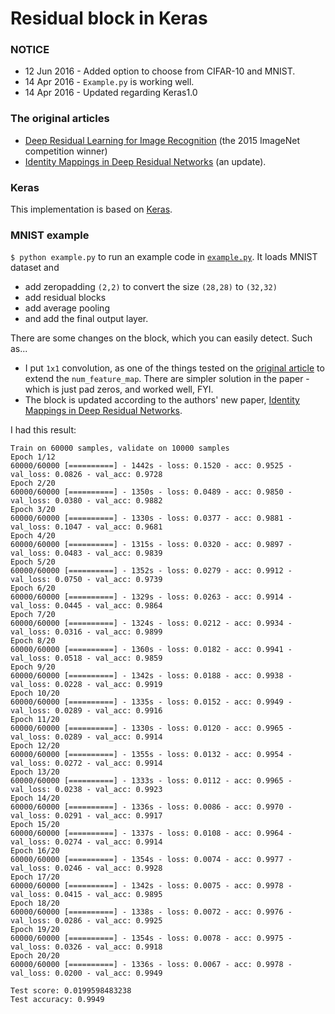 # Residual block in Keras

### NOTICE
* 12 Jun 2016 - Added option to choose from CIFAR-10 and MNIST.
* 14 Apr 2016 - `Example.py` is working well.
* 14 Apr 2016 - Updated regarding Keras1.0

### The original articles
 * [Deep Residual Learning for Image Recognition](http://arxiv.org/abs/1512.03385) (the 2015 ImageNet competition winner)
 * [Identity Mappings in Deep Residual Networks](http://arxiv.org/abs/1603.05027) (an update).

### Keras
This implementation is based on [Keras](https://github.com/fchollet/keras).

### MNIST example

`$ python example.py` to run an example code in [`example.py`](https://github.com/keunwoochoi/residual_block_keras/blob/master/example.py). It loads MNIST dataset and
 * add zeropadding `(2,2)` to convert the size `(28,28)` to `(32,32)`
 * add residual blocks
 * add average pooling
 * and add the final output layer.

There are some changes on the block, which you can easily detect. Such as...
 * I put `1x1` convolution, as one of the things tested on the [original article](http://arxiv.org/abs/1512.03385) to extend the `num_feature_map`. There are simpler solution in the paper - which is just pad zeros, and worked well, FYI.
 * The block is updated according to the authors' new paper, [Identity Mappings in Deep Residual Networks](http://arxiv.org/abs/1603.05027).

I had this result:
```
Train on 60000 samples, validate on 10000 samples
Epoch 1/12
60000/60000 [==========] - 1442s - loss: 0.1520 - acc: 0.9525 - val_loss: 0.0826 - val_acc: 0.9728
Epoch 2/20
60000/60000 [==========] - 1350s - loss: 0.0489 - acc: 0.9850 - val_loss: 0.0380 - val_acc: 0.9882
Epoch 3/20
60000/60000 [==========] - 1330s - loss: 0.0377 - acc: 0.9881 - val_loss: 0.1047 - val_acc: 0.9681
Epoch 4/20
60000/60000 [==========] - 1315s - loss: 0.0320 - acc: 0.9897 - val_loss: 0.0483 - val_acc: 0.9839
Epoch 5/20
60000/60000 [==========] - 1352s - loss: 0.0279 - acc: 0.9912 - val_loss: 0.0750 - val_acc: 0.9739
Epoch 6/20
60000/60000 [==========] - 1329s - loss: 0.0263 - acc: 0.9914 - val_loss: 0.0445 - val_acc: 0.9864
Epoch 7/20
60000/60000 [==========] - 1324s - loss: 0.0212 - acc: 0.9934 - val_loss: 0.0316 - val_acc: 0.9899
Epoch 8/20
60000/60000 [==========] - 1360s - loss: 0.0182 - acc: 0.9941 - val_loss: 0.0518 - val_acc: 0.9859
Epoch 9/20
60000/60000 [==========] - 1342s - loss: 0.0188 - acc: 0.9938 - val_loss: 0.0228 - val_acc: 0.9919
Epoch 10/20
60000/60000 [==========] - 1335s - loss: 0.0152 - acc: 0.9949 - val_loss: 0.0289 - val_acc: 0.9916
Epoch 11/20
60000/60000 [==========] - 1330s - loss: 0.0120 - acc: 0.9965 - val_loss: 0.0289 - val_acc: 0.9914
Epoch 12/20
60000/60000 [==========] - 1355s - loss: 0.0132 - acc: 0.9954 - val_loss: 0.0272 - val_acc: 0.9914
Epoch 13/20
60000/60000 [==========] - 1333s - loss: 0.0112 - acc: 0.9965 - val_loss: 0.0238 - val_acc: 0.9923
Epoch 14/20
60000/60000 [==========] - 1336s - loss: 0.0086 - acc: 0.9970 - val_loss: 0.0291 - val_acc: 0.9917
Epoch 15/20
60000/60000 [==========] - 1337s - loss: 0.0108 - acc: 0.9964 - val_loss: 0.0274 - val_acc: 0.9914
Epoch 16/20
60000/60000 [==========] - 1354s - loss: 0.0074 - acc: 0.9977 - val_loss: 0.0246 - val_acc: 0.9928
Epoch 17/20
60000/60000 [==========] - 1342s - loss: 0.0075 - acc: 0.9978 - val_loss: 0.0415 - val_acc: 0.9895
Epoch 18/20
60000/60000 [==========] - 1338s - loss: 0.0072 - acc: 0.9976 - val_loss: 0.0286 - val_acc: 0.9925
Epoch 19/20
60000/60000 [==========] - 1354s - loss: 0.0078 - acc: 0.9975 - val_loss: 0.0326 - val_acc: 0.9918
Epoch 20/20
60000/60000 [==========] - 1336s - loss: 0.0067 - acc: 0.9978 - val_loss: 0.0200 - val_acc: 0.9949

Test score: 0.0199598483238
Test accuracy: 0.9949
```
